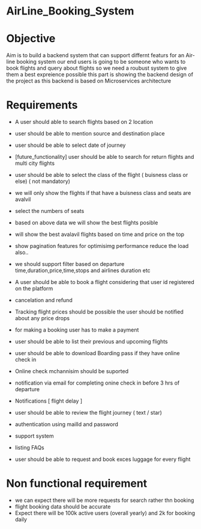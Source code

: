 # AirLine_Booking_System

# Objective
Aim is to build a backend system that can support differnt featurs for an Air-line booking system
our end users is going to be someone who wants to book flights and query about flights
so we need a roubust system to give them a best expreience possible
this part is showing the backend design of the project as this backend is based on Microservices architecture

# Requirements
- A user should able to search flights based on 2 location 
- user should be able to mention source and destination place
- user should be able to select date of journey
- [future_functionality] user should be able to search for return flights and multi city flights
- user should be able to select the class of the flight ( buisness class or else) ( not mandatory)
- we will only show the flights if that have a buisness class and seats are avalvil
- select the numbers of seats 
- based on above data we will show the best flights posible
- will show the best avalavil flights based on time and price on the top
- show pagination features for optimisimg performance reduce the load also..
- we should support filter based on departure time,duration,price,time,stops and airlines duration etc

- A user should be able to book a flight considering that user id registered on the platform
- cancelation and refund 
- Tracking flight prices should be possible the user should be notified about any price drops
- for making a booking user has to make a payment 


- user should be able to list their previous and upcoming flights
- user should be able to download Boarding pass if they have online check in
- Online check mchannisim should be suported

- notification via email for completing onine check in before 3 hrs of departure
- Notifications [ flight delay ]
- user should be able to review the flight journey ( text / star)

- authentication using mailId and password
- support system 
- listing FAQs
- user should be able to request and book exces luggage for every flight

# Non functional requirement 
- we can expect there will be more requests for search rather thn booking
- flight booking data should be accurate
- Expect there will be 100k active users (overall yearly) and 2k for booking daily







